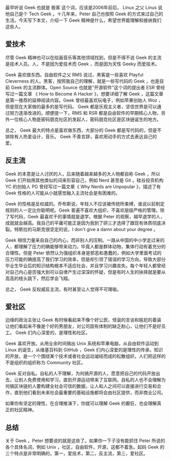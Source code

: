 最早听说 Geek 也就是 极客 这个词，应该是2006年前后， Linux 之父 Linus 说他自己是个 Tech Geek 。十几年来，Peter 自己也按照 Geek 的方式来过自己的生活。今天写下本文，介绍一下 Geek 精神是什么，希望世界能理解和接纳我们这些人。

## 爱技术

尽管 Geek 精神也可以在绘画音乐等其他领域找到，但是不得不说 Geek 的主流是技术人员。人，不是因为爱技术而 Geek ，而是因为天性 Geeky 而爱技术。

Geek 喜欢做东西。自由软件之父 RMS 说过，黑客是一些喜欢 Playful Cleverness 的人。黑客，按照我自己的理解，就是一些写代码的 Geek ，也是目前 Geek 的主流群体。Open Source  也就是”开源软件”这个词的提出者 ESR 曾经写过一篇文章 《 How to Become A Hacker 》，想要详细了解 Geek ，这篇文章是第一推荐的延伸阅读内容。Geek 曾经最喜欢玩电子，例如苹果创始人 Woz ，但是现在大家做的最多的是写代码。 Geek 都是乐观主义者，坚信世界是可以通过努力逐渐改进的。顺便提一下，RMS 和 RSR 都是自由软件的早期核心人物，另外一位核心人物是密码朋克社区的发起人，密码朋克社区是区块链诞生的地方。
 
总之， Geek 最大的特点是喜欢做东西，大部分的 Geek 都是写代码的，但是不排除有人热爱设计，音乐。 Geek 不善言辞，喜欢用动手的方式去表达自己的爱。

## 反主流

Geek 的本意是让人讨厌的人，后来随着越来越多的大人物都自称 Geek ，所以 Geek 们开始用其他类似的词来形容自己，例如 Nerd 甚至是 Git 。硅谷投资机构 YC 的创始人 PG 曾经写过一篇文章《 Why Nerds are Unpopular 》，描述了有 Geek 性格的人可能从小就感觉融入主流社会是有困难的。

Geek 的性格是反权威的。乔布斯说，年轻人不应该被传统所束缚，谁说以前制定规则的人一定比你聪明呢。Geek 普遍不喜欢大组织，不喜欢层级严格的管理。除了写代码，Geek 最喜欢干的事情就是退学。根据 Peter  的观察，越早退学的人，成就就会越高。我自己的平庸可能正是因为我到了研三才选择了跟现有体质彻底决裂。特斯拉的马斯克很坚定的说，I don't give a damn about your degree 。
 
Geek 相信力量来自自己的内心，而非别人的压制。一路从中国的中小学走过来的人，都理解了压力的确能够带来动力。毕竟人都是群体动物，集体行动有着充分的合理性。但是 Peter 依然认为强组织本身是邪恶和愚蠢的，例如大学里面考试的压力可能的确提高了我们学习的效率，但是却引领了错误的学习方向，导致大部分毕业生毕业后的知识结构根本不适应社会，并且学习兴趣丧失。每个年轻人都曾经对自己内心是否强大到可以自律产生过深深的怀疑，但是有时人生的抉择就是要从高高的枝头跳下，然后学会飞翔。

总之， Geek 反权威反主流，有时甚至让人觉得不可理喻。

## 爱社区
边缘的政治主张让 Geek 有时候看起来不像个好公民，怪诞的言谈和尴尬的着装让他们看起来不像是个好的男朋友，对公司固有体制的缺乏耐心，让他们不是好员工。 Geek 们内心深爱的，是理性和社区。

Geek 喜欢开放。从用业余时间搞出 Unix 系统和苹果电脑，从自由软件运动到 Linux 的诞生，从维基百科到 GitHub ，Geek 们内心深爱的是理性的传承，知识的开放，是一个个围绕某个技术或者社会运动凝结而成的松散组织，人们把这样的不是组织的组织称为 Community 社区。

Geek 反对自私。自私的人不理解，为何搞开源的人，愿意把自己的代码开放出去，让别人免费使用和学习，直到开源运动带来了互联网。自私的人也不会理解为何搞区块链的人要构建全社会可信的数据，让人和人之间可以直接进行交易和合作，直到他们看到未来社会最重要的基础设施都将会由社区提供，而非商业公司。

如果你有坚定的理性，在合理推演下，你就可以理解 Geek 的癫狂，也会理解真正的社区精神。

## 总结

关于 Geek ，Peter 想要说的就是这些了。如果你一下子没有能抓住 Peter 所说的各个具体名词，例如 Unix ，社区，自由软件，开源，这都不着急。起码 Geek 的三个特点是非常明确的，第一，爱技术，第二，反主流，第三，爱社区。
